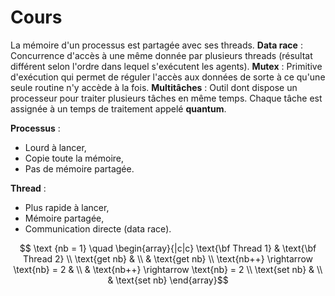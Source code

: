 # Cours

La mémoire d'un processus est partagée avec ses threads.
**Data race** : Concurrence d'accès à une même donnée par plusieurs threads (résultat différent selon l'ordre dans lequel s'exécutent les agents).
**Mutex** : Primitive d'exécution qui permet de réguler l'accès aux données de sorte à ce qu'une seule routine n'y accède à la fois.
**Multitâches** : Outil dont dispose un processeur pour traiter plusieurs tâches en même temps. Chaque tâche est assignée à un temps de traitement appelé **quantum**.

**Processus** : 
 * Lourd à lancer,
 * Copie toute la mémoire,
 * Pas de mémoire partagée.

**Thread** :
 * Plus rapide à lancer,
 *  Mémoire partagée,
 * Communication directe (data race).

$$ \text {nb = 1} \quad \begin{array}{|c|c}
\text{\bf Thread 1} & \text{\bf Thread 2} \\
\text{get nb} & \\
 & \text{get nb} \\ 
\text{nb++} \rightarrow \text{nb} = 2 & \\
& \text{nb++} \rightarrow \text{nb} = 2 \\
\text{set nb} & \\
& \text{set nb}
\end{array}$$
<!--stackedit_data:
eyJoaXN0b3J5IjpbMTE5NTA2MDg4OSwzNTQ5ODQzNzIsMTAzNT
k2ODI4MywtMTkzMzE2OTQ4OF19
-->